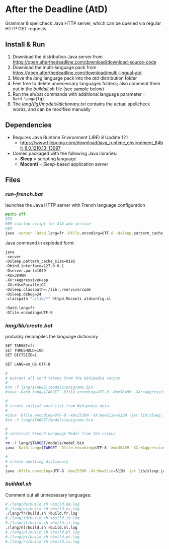 # After the Deadline (AtD)

Grammar & spellcheck Java HTTP server, which can be queried via regular HTTP GET requests.

## Install & Run

1. Download the distribution Java server from <https://open.afterthedeadline.com/download/download-source-code>
2. Download the multi-language pack from <https://open.afterthedeadline.com/download/multi-lingual-atd>
3. Move the _lang_ language pack into the _atd_ distribution folder
4. Feel free to delete unnecessary languages folders; also comment them out in the _buildall.sh_ file (see sample below)
5. Run the sh/bat commands with additional language parameter `-Datd.lang={lg}`
6. The _lang/{lg}/models/dictionary.txt_ contains the actual spellcheck words, and can be modified manually

## Dependencies

* Requires Java Runtime Environment (JRE) 8 Update 121
  * <https://www.filepuma.com/download/java_runtime_environment_64bit_8.0.1210.13-13997>
* Comes packaged with the following Java libraries:
  * **Sleep** = scripting language
  * **Moconti** = _Sleep_-based application server

## Files

### _run-french.bat_

launches the Java HTTP server with French language configuration

```cmd
@echo off
REM
REM startup script for AtD web service
REM
java -server -Datd.lang=fr -Dfile.encoding=UTF-8 -Dsleep.pattern_cache_size=8192 -Dbind.interface=127.0.0.1 -Dserver.port=1049 -Xmx3840M -XX:+AggressiveHeap -XX:+UseParallelGC -Dsleep.classpath=./lib:./service/code -Dsleep.debug=24 -classpath "./lib/*" httpd.Moconti atdconfig.sl
```

Java command in exploded form:

```sh
java
-server
-Dsleep.pattern_cache_size=8192
-Dbind.interface=127.0.0.1
-Dserver.port=1049
-Xmx3840M
-XX:+AggressiveHeap
-XX:+UseParallelGC
-Dsleep.classpath=./lib:./service/code
-Dsleep.debug=24
-classpath "./lib/*" httpd.Moconti atdconfig.sl

-Datd.lang=fr
-Dfile.encoding=UTF-8
```

### _lang/lib/create.bat_

probably recompiles the language dictionary

```sh
SET TARGET=fr
SET THRESHOLD=100
SET DICTSIZE=1

SET LANG=en_US.UTF-8

#
# extract all word tokens from the Wikipedia corpus
#
#rm -f lang/$TARGET/models/unigrams.bin
#java -Datd.lang=$TARGET -Dfile.encoding=UTF-8 -Xmx3840M -XX:+AggressiveHeap -XX:+UseParallelGC -jar lib/sleep.jar utils/bigrams/buildunigrams.sl lang/$TARGET/corpus lang/$TARGET/models/unigrams.bin

#
# create initial word list from Wikipedia data
#
#java -Dfile.encoding=UTF-8 -Xmx2536M -XX:NewSize=512M -jar lib/sleep.jar utils/bigrams/builddict.sl $THRESHOLD lang/$TARGET/models/unigrams.bin lang/$TARGET/wordlists/corpus.txt
#rm -f lang/$TARGET/models/unigrams.bin

#
# construct French Language Model from the corpus 
#
rm -f lang/$TARGET/models/model.bin
java -Datd.lang=$TARGET -Dfile.encoding=UTF-8 -Xmx3840M -XX:+AggressiveHeap -XX:+UseParallelGC -jar lib/sleep.jar utils/bigrams/buildcorpus.sl lang/$TARGET/corpus lang/$TARGET/models/model.bin lang/$TARGET/wordlists lang/$TARGET/homophonedb.txt

#
# create spelling dictionary
# 
java -Dfile.encoding=UTF-8 -Xmx2536M -XX:NewSize=512M -jar lib/sleep.jar utils/bigrams/builddict.sl $DICTSIZE lang/$TARGET/models/model.bin lang/$TARGET/models/dictionary.txt
```

### _buildall.sh_

Comment out all unnecessary languages:

```sh
#./lang/de/build.sh >build.de.log
#./lang/es/build.sh >build.es.log
./lang/fr/build.sh >build.fr.log
#./lang/id/build.sh >build.id.log
#./lang/it/build.sh >build.it.log
./lang/nl/build.sh >build.nl.log
#./lang/pl/build.sh >build.pl.log
#./lang/pt/build.sh >build.pt.log
#./lang/ru/build.sh >build.ru.log
```
